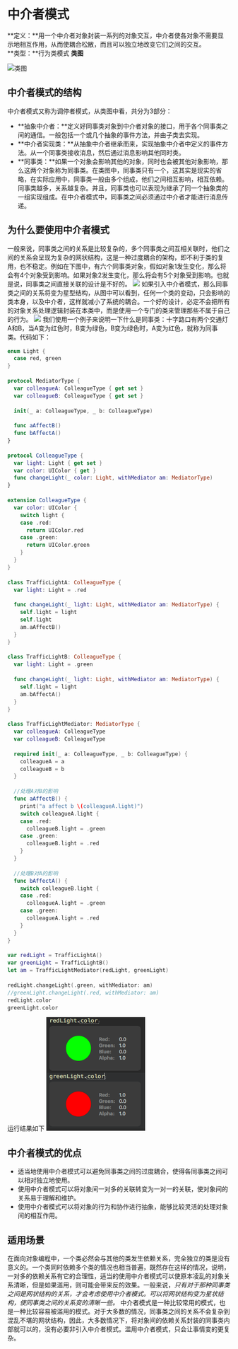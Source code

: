 # 中介者模式
**定义：**用一个中介者对象封装一系列的对象交互，中介者使各对象不需要显示地相互作用，从而使耦合松散，而且可以独立地改变它们之间的交互。<br>
**类型：**行为类模式
**类图** 

![类图](http://wiki.jikexueyuan.com/project/java-design-pattern/images/mediator-pattern-1.jpg)
## 中介者模式的结构
中介者模式又称为调停者模式，从类图中看，共分为3部分：
* **抽象中介者：**定义好同事类对象到中介者对象的接口，用于各个同事类之间的通信。一般包括一个或几个抽象的事件方法，并由子类去实现。
* **中介者实现类：**从抽象中介者继承而来，实现抽象中介者中定义的事件方法。从一个同事类接收消息，然后通过消息影响其他同时类。
* **同事类：**如果一个对象会影响其他的对象，同时也会被其他对象影响，那么这两个对象称为同事类。在类图中，同事类只有一个，这其实是现实的省略，在实际应用中，同事类一般由多个组成，他们之间相互影响，相互依赖。同事类越多，关系越复杂。并且，同事类也可以表现为继承了同一个抽象类的一组实现组成。在中介者模式中，同事类之间必须通过中介者才能进行消息传递。
## 为什么要使用中介者模式
一般来说，同事类之间的关系是比较复杂的，多个同事类之间互相关联时，他们之间的关系会呈现为复杂的网状结构，这是一种过度耦合的架构，即不利于类的复用，也不稳定。例如在下图中，有六个同事类对象，假如对象1发生变化，那么将会有4个对象受到影响。如果对象2发生变化，那么将会有5个对象受到影响。也就是说，同事类之间直接关联的设计是不好的。
![](http://wiki.jikexueyuan.com/project/java-design-pattern/images/mediator-pattern-2.jpg)
如果引入中介者模式，那么同事类之间的关系将变为星型结构，从图中可以看到，任何一个类的变动，只会影响的类本身，以及中介者，这样就减小了系统的耦合。一个好的设计，必定不会把所有的对象关系处理逻辑封装在本类中，而是使用一个专门的类来管理那些不属于自己的行为。
![](http://wiki.jikexueyuan.com/project/java-design-pattern/images/mediator-pattern-3.jpg)
我们使用一个例子来说明一下什么是同事类：十字路口有两个交通灯A和B，当A变为红色时，B变为绿色，B变为绿色时，A变为红色，就称为同事类。代码如下：
```swift
enum Light {
  case red, green
}

protocol MediatorType {
  var colleagueA: ColleagueType { get set }
  var colleagueB: ColleagueType { get set }
  
  init(_ a: ColleagueType, _ b: ColleagueType)
  
  func aAffectB()
  func bAffectA()
}

protocol ColleagueType {
  var light: Light { get set }
  var color: UIColor { get }
  func changeLight(_ color: Light, withMediator am: MediatorType)
}

extension ColleagueType {
  var color: UIColor {
    switch light {
    case .red:
      return UIColor.red
    case .green:
      return UIColor.green
    }
  }
}

class TrafficLightA: ColleagueType {
  var light: Light = .red
  
  func changeLight(_ light: Light, withMediator am: MediatorType) {
    self.light = light
    self.light
    am.aAffectB()
  }
}

class TrafficLightB: ColleagueType {
  var light: Light = .green
  
  func changeLight(_ light: Light, withMediator am: MediatorType) {
    self.light = light
    am.bAffectA()
  }
}

class TrafficLightMediator: MediatorType {
  var colleagueA: ColleagueType
  var colleagueB: ColleagueType
  
  required init(_ a: ColleagueType, _ b: ColleagueType) {
    colleagueA = a
    colleagueB = b
  }
  
  //处理A对B的影响
  func aAffectB() {
    print("a affect b \(colleagueA.light)")
    switch colleagueA.light {
    case .red:
      colleagueB.light = .green
    case .green:
      colleagueB.light = .red
    }
  }
  
  //处理B对A的影响
  func bAffectA() {
    switch colleagueB.light {
    case .red:
      colleagueA.light = .green
    case .green:
      colleagueA.light = .red
    }
  }
}

var redLight = TrafficLightA()
var greenLight = TrafficLightB()
let am = TrafficLightMediator(redLight, greenLight)

redLight.changeLight(.green, withMediator: am)
//greenLight.changeLight(.red, withMediator: am)
redLight.color
greenLight.color
```
运行结果如下
![](https://github.com/hujewelz/DesignPatterns/blob/master/resource/mediator.png)
## 中介者模式的优点
* 适当地使用中介者模式可以避免同事类之间的过度耦合，使得各同事类之间可以相对独立地使用。
* 使用中介者模式可以将对象间一对多的关联转变为一对一的关联，使对象间的关系易于理解和维护。
* 使用中介者模式可以将对象的行为和协作进行抽象，能够比较灵活的处理对象间的相互作用。

## 适用场景
在面向对象编程中，一个类必然会与其他的类发生依赖关系，完全独立的类是没有意义的。一个类同时依赖多个类的情况也相当普遍，既然存在这样的情况，说明，一对多的依赖关系有它的合理性，适当的使用中介者模式可以使原本凌乱的对象关系清晰，但是如果滥用，则可能会带来反的效果。一般来说，*只有对于那种同事类之间是网状结构的关系，才会考虑使用中介者模式。可以将网状结构变为星状结构，使同事类之间的关系变的清晰一些。*
中介者模式是一种比较常用的模式，也是一种比较容易被滥用的模式。对于大多数的情况，同事类之间的关系不会复杂到混乱不堪的网状结构，因此，大多数情况下，将对象间的依赖关系封装的同事类内部就可以的，没有必要非引入中介者模式。滥用中介者模式，只会让事情变的更复杂。


